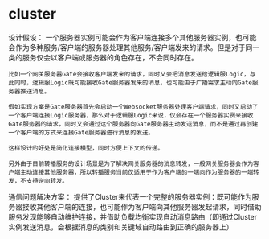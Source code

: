 # cluster
设计假设：
    一个服务器实例可能会作为客户端连接多个其他服务器实例，也可能会作为多种服务/客户端的服务器处理其他服务/客户端发来的请求。但是对于同一类的服务仅会以客户端或服务器的角色存在，不会同时存在。
    
    比如一个网关服务器Gate会接收客户端发来的请求，同时又会把消息发送给逻辑服Logic，与此同时，逻辑服Logic既可能接收Gate服务器发来的消息，也可能由于广播需求主动向Gate服务器推送消息。
    
    假如实现方案是Gate服务器首先会启动一个Websocket服务器处理客户端请求，同时又启动了一个客户端连接Logic服务器，那么对于逻辑服Logic来说，仅会存在一个服务器实例来接收Gate服务器的请求，同时又会通过这个服务器向Gate服务器主动发送消息，而不是通过再创建一个客户端的方式来连接Gate服务器进行消息的发送。

    这样设计的好处是简化连接模型，同时方便上下文的传递。

    另外由于目前转播服务的设计场景是为了解决网关服务器的消息转发，一般网关服务器会作为客户端主动连接其他服务器，所以转播服务当前仅适用于作为客户端的一端向作为服务器的一端转发，不支持逆向转发。

通信问题解决方案：
    提供了Cluster来代表一个完整的服务器实例：既可能作为服务器接收其他客户端的连接，也可能作为客户端向其他服务器发起请求，同时借助服务发现能够自动维护连接，并借助负载均衡实现自动消息路由（即通过Cluster实例发送消息，会根据消息的类别和关键域自动路由到正确的服务器上）
